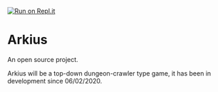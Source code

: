 [![Run on Repl.it](https://repl.it/badge/github/DoAltPlusF4/Arkius)](https://repl.it/DoAltPlusF4/Arkius)
# Arkius

An open source project.

Arkius will be a top-down dungeon-crawler type game, it has been in development since 06/02/2020.